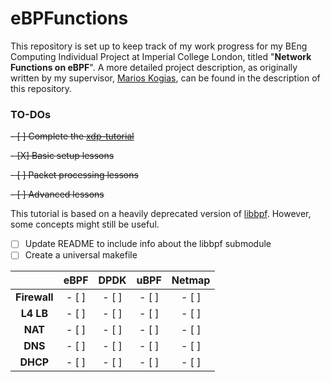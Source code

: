 # eBPFunctions

This repository is set up to keep track of my work progress for my BEng Computing Individual Project at Imperial College London, titled "**Network Functions on eBPF**". A more detailed project description, as originally written by my supervisor, [Marios Kogias](https://marioskogias.github.io/), can be found in the description of this repository.

### TO-DOs

~~- [ ] Complete the [xdp-tutorial](https://github.com/xdp-project/xdp-tutorial)~~

~~- [X] Basic setup lessons~~

~~- [ ] Packet processing lessons~~

~~- [ ] Advanced lessons~~

This tutorial is based on a heavily deprecated version of [libbpf](https://github.com/libbpf/libbpf). However, some concepts might still be useful.
- [ ] Update README to include info about the libbpf submodule
- [ ] Create a universal makefile

|   | **eBPF** | **DPDK** | **uBPF** | **Netmap** |
|:-:|:--------:|:--------:|:--------:|:---------:|
| **Firewall** | - [ ]  | - [ ]  | - [ ]  | - [ ]  |
| **L4 LB** | - [ ]  | - [ ]  | - [ ]  | - [ ]  |
| **NAT** | - [ ]  | - [ ]  | - [ ]  | - [ ]  |
| **DNS** | - [ ]  | - [ ]  | - [ ]  | - [ ]  |
| **DHCP** | - [ ]  | - [ ]  | - [ ]  | - [ ]  |

